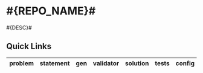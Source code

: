 # #{REPO_NAME}#
#{DESC}#

## Quick Links

| problem | statement | gen | validator | solution | tests | config |
| --- | --- | --- | --- | --- | --- | --- |
<!-- new problem -->
